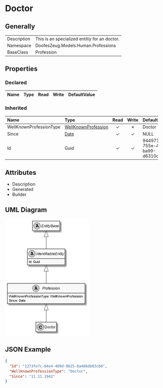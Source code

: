 ﻿# Doctor

## Generally

|||
|:-|:-|
|Description|This is an specialized entitiy for an doctor.|
|Namespace|DoofesZeug.Models.Human.Professions|
|BaseClass|Profession|

## Properties

### Declared

|Name|Type|Read|Write|DefaultValue|
|:---|:---|:--:|:---:|:-----------|

### Inherited

|Name|Type|Read|Write|DefaultValue|
|:---|:---|:--:|:---:|:-----------|
|WellKnownProfessionType|[WellKnownProfession](../../Enumerations/DoofesZeug.Models.Human.Professions\WellKnownProfession.md)|&#x2713;|&#x2717;|Doctor|
|Since|[Date](../../Models/DoofesZeug.Models.DateAndTime\Date.md)|&#x2713;|&#x2713;|NULL|
|Id|Guid|&#x2713;|&#x2713;|94497143-755e-4620-ba99-d6310c78ca15|

## Attributes

- Description
- Generated
- Builder

## UML Diagram

![Doctor.png](./Doctor.png "Doctor")

## JSON Example

```json
{
  "Id": "1273fe7c-04e4-489d-8625-8a48bdb03cb0",
  "WellKnownProfessionType": "Doctor",
  "Since": "11.11.1942"
}
```

